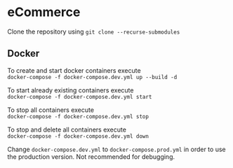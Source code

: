 # eCommerce

Clone the repository using `git clone --recurse-submodules`

## Docker

To create and start docker containers execute  
`docker-compose -f docker-compose.dev.yml up --build -d`

To start already existing containers execute  
`docker-compose -f docker-compose.dev.yml start`

To stop all containers execute  
`docker-compose -f docker-compose.dev.yml stop`

To stop and delete all containers execute  
`docker-compose -f docker-compose.dev.yml down`

Change `docker-compose.dev.yml` to `docker-compose.prod.yml` in order to use the production version. Not recommended for debugging.
